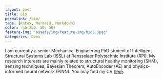 ```yaml
---
layout: post
title: Bio
permalink: /bio/
tags: [Katex, Mermaid, Markdown]
color: rgb(250, 50, 50)
feature-img: "assets/img/feature-img/bio5.jpeg"
categories: Demo
---
```


<!-- This section contains the basic information of my experience of education and work.  -->

I am currently a senior Mechanical Engineering PhD student of Intelligent Structural Systems Lab (ISSL) at Rensselaer Polytechnic Institute (RPI). My research interests are mainly related to structural healthy monitoring (SHM), sensing techniques, Bayesian Theorem, AutoEncoder (AE) and physics-informed neural network (PINN). You may find my CV [here](https://github.com/fyiming/fyiming001/blob/0232418447e1527c171117415ee58092eb9e94d2/Yiming%20Fan_Resume_2020.pdf).

<!-- thumbnail: "assets/img/thumbnails/feature-img/bio1.jpeg" -->
